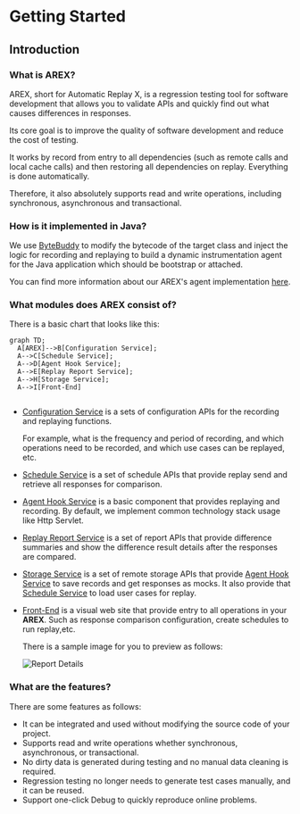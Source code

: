 # Getting Started

## Introduction
### What is AREX?

  AREX, short for Automatic Replay X, is a regression testing tool for software development 
  that allows you to validate APIs and quickly find out what causes differences in responses.
  
  Its core goal is to improve the quality of software development and reduce the cost of testing.
  
  It works by record from entry to all dependencies (such as remote calls and local cache calls) 
  and then restoring all dependencies on replay. Everything is done automatically.
  
  Therefore, it also absolutely supports read and write operations, 
  including synchronous, asynchronous and transactional.
  
### How is it implemented in Java?

  We use [ByteBuddy](https://bytebuddy.net) to modify the bytecode of the target class and
  inject the logic for recording and replaying to 
  build a dynamic instrumentation agent for the Java application
  which should be bootstrap or attached.

  You can find more information about our AREX's agent implementation [here](https://github.com/arextest/arex-agent-java).

### What modules does AREX consist of?

  There is a basic chart that looks like this:
  ```mermaid
  graph TD;
    A[AREX]-->B[Configuration Service];
    A-->C[Schedule Service];
    A-->D[Agent Hook Service];
    A-->E[Replay Report Service];    
    A-->H[Storage Service];
    A-->I[Front-End]
    
  ```
* [Configuration Service](https://github.com/arextest/arex-config) is a sets of configuration APIs for the
  recording and replaying functions.
  
  For example, 
  what is the frequency and period of recording, and which operations need to be recorded,
  and which use cases can be replayed, etc.
* [Schedule Service](https://github.com/arextest/arex-replay-schedule) is a set of schedule APIs 
  that provide replay send and  retrieve all responses for comparison.
* [Agent Hook Service](https://github.com/arextest/arex-agent-java) is a basic component that
  provides replaying and recording. 
  By default, we implement common technology stack usage like Http Servlet.
* [Replay Report Service](https://github.com/arextest/arex-report) is a set of report APIs that 
  provide difference summaries and show the difference result details after the responses are compared.
* [Storage Service](https://github.com/arextest/arex-storage) is a set of remote storage APIs that
  provide [Agent Hook Service](https://github.com/arextest/arex-agent-java) to save records and get responses as mocks.
  It also provide that [Schedule Service](https://github.com/arextest/arex-replay-schedule) to load user cases for replay.
* [Front-End](https://github.com/arextest/arex-front-end) is a visual web site that provide entry to all operations in your **AREX**. 
  Such as response comparison configuration, create schedules to run replay,etc.
  
  There is a sample image for you to preview as follows:
  
  ![Report Details](https://github.com/arextest/arex-front-end/raw/main/documents/screenshots/report-detail.png)
  
### What are the features?

  There are some features as follows:
  - It can be integrated and used without modifying the source code of your project.
  - Supports read and write operations whether synchronous, asynchronous, or transactional.
  - No dirty data is generated during testing and no manual data cleaning is required.
  - Regression testing no longer needs to generate test cases manually, and it can be reused.
  - Support one-click Debug to quickly reproduce online problems.
